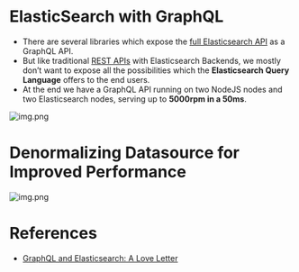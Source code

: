 # ElasticSearch with GraphQL
- There are several libraries which expose the [full Elasticsearch API](https://github.com/Anshul619/HLD-System-Designs/tree/main/-System-Designs/3_Databases/9_Search-Databases/ElasticSearch/Readme.md) as a GraphQL API.
- But like traditional [REST APIs](https://github.com/Anshul619/HLD-System-Designs/tree/main/-System-Designs/3_Databases/9_Search-Databases/Features/RESTAPIs.md) with Elasticsearch Backends, we mostly don’t want to expose all the possibilities which the **Elasticsearch Query Language** offers to the end users.
- At the end we have a GraphQL API running on two NodeJS nodes and two Elasticsearch nodes, serving up to **5000rpm in a 50ms**.

![img.png](https://miro.medium.com/max/1400/1*tTkojwYiLDLr-F1srfF2QA.png)

# Denormalizing Datasource for Improved Performance

![img.png](https://miro.medium.com/max/1400/1*f6lCaeOG99suka21ZUpCzw.png)

# References
- [GraphQL and Elasticsearch: A Love Letter](https://blog.smartive.ch/graphql-and-elasticsearch-a-love-letter-9ed64d5c094)